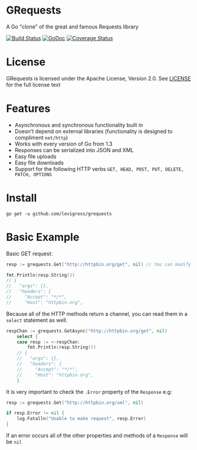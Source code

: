 # GRequests
A Go "clone" of the great and famous Requests library

[![Build Status](https://travis-ci.org/levigross/grequests.svg?branch=master)](https://travis-ci.org/levigross/grequests) [![GoDoc](https://godoc.org/github.com/levigross/grequests?status.svg)](https://godoc.org/github.com/levigross/grequests) [![Coverage Status](https://coveralls.io/repos/levigross/grequests/badge.svg)](https://coveralls.io/r/levigross/grequests)

License
======

GRequests is licensed under the Apache License, Version 2.0. See [LICENSE](LICENSE) for the full license text

Features
========

- Asynchronous and synchronous functionality built in
- Doesn't depend on external libraries (functionality is designed to compliment `net/http`)
- Works with every version of Go from 1.3
- Responses can be serialized into JSON and XML
- Easy file uploads
- Easy file downloads
- Support for the following HTTP verbs `GET, HEAD, POST, PUT, DELETE, PATCH, OPTIONS`

Install
=======
`go get -u github.com/levigross/grequests`


Basic Example
=========
Basic GET request:

```go
resp := grequests.Get("http://httpbin.org/get", nil) // You can modify the request by passing an optional RequestOptions struct

fmt.Println(resp.String())
// {
//   "args": {},
//   "headers": {
//     "Accept": "*/*",
//     "Host": "httpbin.org",
```
Because all of the HTTP methods return a channel, you can read them in a `select` statement as well.

```go
respChan := grequests.GetAsync("http://httpbin.org/get", nil)
	select {
	case resp := <-respChan:
		fmt.Println(resp.String())
    // {
    //   "args": {},
    //   "headers": {
    //     "Accept": "*/*",
    //     "Host": "httpbin.org",
	}

```

It is very important to check the `.Error` property of the `Response` e.g:

```go
resp := grequests.Get("http://httpbin.org/xml", nil)

if resp.Error != nil {
	log.Fatalln("Unable to make request", resp.Error)
}
```

If an error occurs all of the other properties and methods of a `Response` will be `nil`
